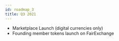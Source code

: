 ```yaml
---
id: roadmap_3
title: Q3 2021
---
```


- Marketplace Launch (digital currencies only)
- Founding member tokens launch on FairExchange
